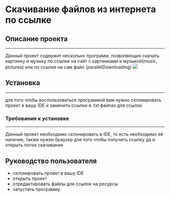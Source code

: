 # Скачивание файлов из интернета по ссылке
## Описание проекта
---
Данный проект содержит несколько программ, позволяющих скачать картинку и музыку по ссылке на сайт с картинками и музыкой(music, pictures) или по ссылке на сам файл (parallelDownloading)
![](http://i.mycdn.me/i?r=AzEPZsRbOZEKgBhR0XGMT1Rkk9aQRl3XxNuOM_dr56-SlaaKTM5SRkZCeTgDn6uOyic)
## Установка
---
для того чтобы воспользоваться программой вам нужно склонировать проект в вашу IDE и заменить ссылки в .txt файлах для ссылок
### Требования к установке
---
Данный проект необходимо склонировать в IDE, то есть необходимо её наличие, также нужен браузер для того чтобы получить ссылку да и открыть поток скачивания
## Руководство пользователя
* склонировать проект в вашу IDE
* открыть проект
* отредактировать файлы для ссылок на ресурсы
* запустить программу
